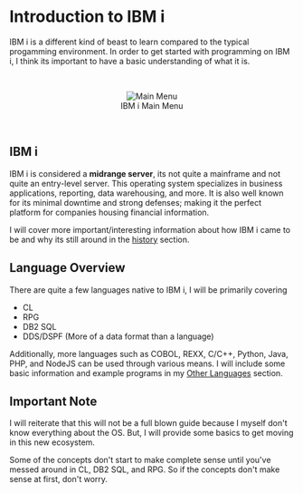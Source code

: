 # Introduction to IBM i


IBM i is a different kind of beast to learn compared to the typical progamming environment. 
In order to get started with programming on IBM i, I think its important to have a basic understanding of what it is.


<br>
<figure align="center">
	<img src="./core/ibmi/_assets/ibmi-02.PNG" alt="Main Menu" />
	<figcaption align="center">
		IBM i Main Menu
	</figcaption>
</figure>
<br>


## IBM i
IBM i is considered a **midrange server**, its not quite a mainframe and not quite an entry-level server. 
This operating system specializes in business applications, reporting, data warehousing, and more. 
It is also well known for its minimal downtime and strong defenses; 
making it the perfect platform for companies housing financial information.

I will cover more important/interesting information about how IBM i came to be and why its still around in the [history](history.md) section.


## Language Overview
There are quite a few languages native to IBM i, I will be primarily covering
* CL
* RPG
* DB2 SQL
* DDS/DSPF (More of a data format than a language)


Additionally, more languages such as COBOL, REXX, C/C++, Python, Java, PHP, and NodeJS can be used through various means.
I will include some basic information and example programs in my [Other Languages](../other/) section.


## Important Note
I will reiterate that this will not be a full blown guide because I myself 
don't know everything about the OS.
But, I will provide some basics to get moving in this new ecosystem.

Some of the concepts don't start to make complete sense until you've messed around
in CL, DB2 SQL, and RPG. So if the concepts don't make sense at first, don't worry.

